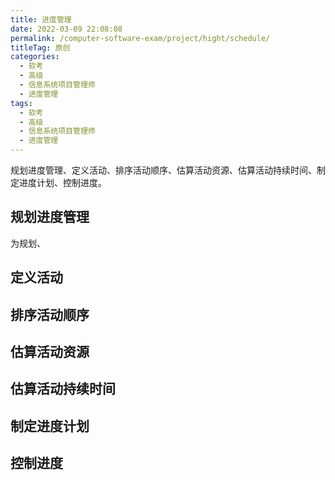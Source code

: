 ```yaml
---
title: 进度管理
date: 2022-03-09 22:08:08
permalink: /computer-software-exam/project/hight/schedule/
titleTag: 原创
categories: 
  - 软考
  - 高级
  - 信息系统项目管理师
  - 进度管理
tags: 
  - 软考
  - 高级
  - 信息系统项目管理师
  - 进度管理
---
```


规划进度管理、定义活动、排序活动顺序、估算活动资源、估算活动持续时间、制定进度计划、控制进度。

<!-- more -->
## 规划进度管理
为规划、
## 定义活动
## 排序活动顺序
## 估算活动资源
## 估算活动持续时间
## 制定进度计划
## 控制进度